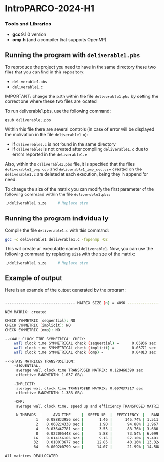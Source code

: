 # IntroPARCO-2024-H1

### Tools and Libraries
- **gcc** 9.1.0 version
- **omp.h** (and a compiler that supports OpenMP)

## Running the program with ```deliverable1.pbs```
To reproduce the project you need to have in the same directory these two files that you can find in this repository:
- `deliverable1.pbs`
- `deliverable1.c`
  
IMPORTANT: change the path within the file ```deliverable1.pbs``` by setting the correct one where these two files are located

To run deliverable1.pbs, use the following command:
```bash
qsub deliverable1.pbs
```
Within this file there are several controls (in case of error will be displayed the motivation in the file ```deliverable1.o```):
- if ```delivereble1.c``` is not found in the same directory
- if ```delivereble1``` is not created after compiling ```deliverable1.c``` due to errors reported in the ```deliverable1.e```

Also, within the ```deliverable1.pbs``` file, it is specified that the files ```deliverable1_omp.csv``` and ```deliverable1_imp_seq.csv``` created on the ```deliverable1.c``` are deleted at each execution, being they in append for need.

To change the size of the matrix you can modify the first parameter of the following command within the file `delivereble1.pbs`:
```bash
./deliverable1 size     # Replace size
```

## Running the program individually
Compile the file ```deliverable1.c``` with this command:
```bash
gcc -o deliverable1 deliverable1.c -fopenmp -O2
```

This will create an executable named ```deliverable1```.
Now, you can use the following command by replacing ```size``` with the size of the matrix:
```bash
./deliverable1 size     # Replace size
```

## Example of output 
Here is an example of the output generated by the program:
```bash

-------------------------------- MATRIX SIZE (n) = 4096 --------------------------------

NEW MATRIX: created

CHECK SYMMETRIC (sequential): NO
CHECK SYMMETRIC (implicit): NO
CHECK SYMMETRIC (omp): NO

-->WALL CLOCK TIME SYMMETRICAL CHECK:
	wall clock time SYMMETRICAL check (sequential) =      0.05936 sec
	wall clock time SYMMETRICAL check (implicit) =        0.05771 sec
	wall clock time SYMMETRICAL check (omp) =             0.04013 sec

-->STATS MATRICES TRANSPOSITION:
	-SEQUENTIAL:
	 average wall clock time TRANSPOSED MATRIX: 0.129468390 sec
	 effective BANDWIDTH: 1.037 GB/s

	-IMPLICIT:
	 average wall clock time TRANSPOSED MATRIX: 0.097037317 sec
	 effective BANDWIDTH: 1.383 GB/s

	-OMP:
	 average wall clock time, speed up and efficiency TRANSPOSED MATRIX per threads:

	 N THREADS  |     AVG TIME     |  SPEED UP  |  EFFICIENCY  |   BANDWIDTH
	          1 |  0.088833956 sec |       1.46 |      145.74% | 1.511
	          2 |  0.068224338 sec |       1.90 |       94.88% | 1.967
	          4 |  0.036467781 sec |       3.55 |       88.76% | 3.680
	          8 |  0.022005448 sec |       5.88 |       73.54% | 6.099
	         16 |  0.014156166 sec |       9.15 |       57.16% | 9.481
	         32 |  0.010073677 sec |      12.85 |       40.16% | 13.324
	         64 |  0.009200799 sec |      14.07 |       21.99% | 14.588

All matrices DEALLOCATED

```
